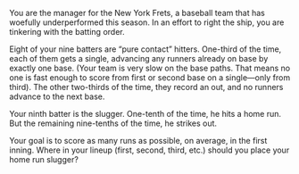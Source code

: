 You are the manager for the New York Frets, a baseball team that has woefully underperformed this season. In an effort to right the ship, you are tinkering with the batting order.

Eight of your nine batters are “pure contact” hitters. One-third of the time, each of them gets a single, advancing any runners already on base by exactly one base. (Your team is very slow on the base paths. That means no one is fast enough to score from first or second base on a single—only from third). The other two-thirds of the time, they record an out, and no runners advance to the next base.

Your ninth batter is the slugger. One-tenth of the time, he hits a home run. But the remaining nine-tenths of the time, he strikes out.

Your goal is to score as many runs as possible, on average, in the first inning. Where in your lineup (first, second, third, etc.) should you place your home run slugger?